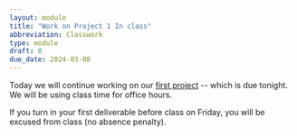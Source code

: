 ```yaml
---
layout: module
title: "Work on Project 1 In class"
abbreviation: Classwork
type: module
draft: 0
due_date: 2024-03-08
---
```


Today we will continue working on our [first project](../assignments/p1a) -- which is due tonight. We will be using class time for office hours.

If you turn in your first deliverable before class on Friday, you will be excused from class (no absence penalty).
